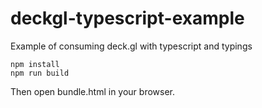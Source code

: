 # deckgl-typescript-example
Example of consuming deck.gl with typescript and typings

```
npm install
npm run build
```

Then open bundle.html in your browser.
